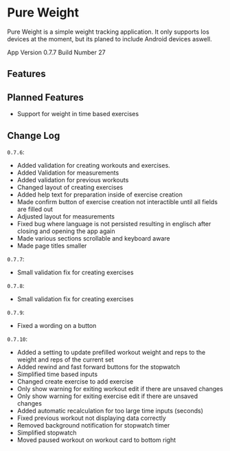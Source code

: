 # Pure Weight

Pure Weight is a simple weight tracking application. It only supports Ios devices at the moment, but its planed to include Android devices aswell.

App Version 0.7.7
Build Number 27

## Features

## Planned Features
+ Support for weight in time based exercises

## Change Log
`0.7.6`:
+ Added validation for creating workouts and exercises.
+ Added Validation for measurements
+ Added validation for previous workouts
+ Changed layout of creating exercises
+ Added help text for preparation inside of exercise creation
+ Made confirm button of exercise creation not interactible until all fields are filled out
+ Adjusted layout for measurements
+ Fixed bug where language is not persisted resulting in englisch after closing and opening the app again
+ Made various sections scrollable and keyboard aware
+ Made page titles smaller

`0.7.7`:
+ Small validation fix for creating exercises

`0.7.8`:
+ Small validation fix for creating exercises

`0.7.9`:
+ Fixed a wording on a button

`0.7.10`:
+ Added a setting to update prefilled workout weight and reps to the weight and reps of the current set
+ Added rewind and fast forward buttons for the stopwatch
+ Simplified time based inputs
+ Changed create exercise to add exercise
+ Only show warning for exiting workout edit if there are unsaved changes
+ Only show warning for exiting exercise edit if there are unsaved changes
+ Added automatic recalculation for too large time inputs (seconds)
+ Fixed previous workout not displaying data correctly
+ Removed background notification for stopwatch timer
+ Simplified stopwatch
+ Moved paused workout on workout card to bottom right